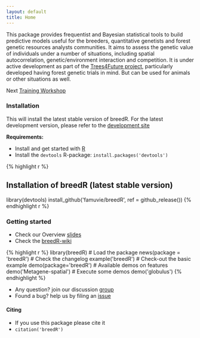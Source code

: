 ```yaml
---
layout: default
title: Home
---
```


This package provides frequentist and Bayesian statistical tools to build predictive models useful for the breeders, quantitative genetists and forest genetic resources analysts communities. It aims to assess the genetic value of individuals under a number of situations, including spatial autocorrelation, genetic/environment interaction and competition. It is under active development as part of the [Trees4Future project](http://www.trees4future.eu/ "T4F"), particularly developed having forest genetic trials in mind. But can be used for animals or other situations as well.

Next [Training Workshop](workshop)

### Installation
This will install the latest stable version of breedR.
For the latest development version, please refer to the [development site](https://github.com/famuvie/breedR)

**Requirements:**
- Install and get started with [R](getR)
- Install the `devtools` R-package: `install.packages('devtools')`

{% highlight r %}
## Installation of breedR (latest stable version)
library(devtools)
install_github('famuvie/breedR', ref = github_release())
{% endhighlight r %}

### Getting started
- Check our Overview [slides](doc/Overview.html)
- Check the [breedR-wiki](https://github.com/famuvie/breedR/wiki)

{% highlight r %}
library(breedR)             # Load the package
news(package = 'breedR')    # Check the changelog
example('breedR')           # Check-out the basic example
demo(package='breedR')      # Available demos on features
demo('Metagene-spatial')    # Execute some demos
demo('globulus')
{% endhighlight %}

- Any question? join our discussion [group](http://groups.google.com/group/breedr)
- Found a bug? help us by filing an [issue](https://github.com/famuvie/breedR/issues "Issues page")

#### Citing
- If you use this package please cite it
- `citation('breedR')`
